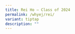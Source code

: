 ```yaml
---
title: Rei Ho – Class of 2024
permalink: /whyej/rei/
variant: tiptap
description: ""
---
```

<p></p>